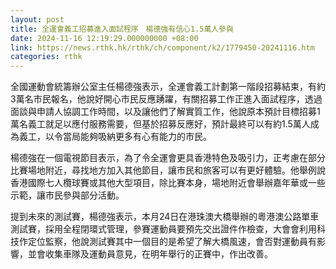 ```yaml
---
layout: post
title: 全運會義工招募進入面試程序　楊德強有信心1.5萬人參與
date: 2024-11-16 12:19:29.000000000 +08:00
link: https://news.rthk.hk/rthk/ch/component/k2/1779450-20241116.htm
categories: rthk
---
```


全國運動會統籌辦公室主任楊德強表示，全運會義工計劃第一階段招募結束，有約3萬名市民報名，他說好開心市民反應踴躍，有關招募工作正進入面試程序，透過面談與申請人協調工作時間，以及讓他們了解實質工作，他說原本預計目標招募1萬名義工就足以應付服務需要，但基於招募反應好，預計最終可以有約1.5萬人成為義工，以令當局能夠吸納更多有心有能力的市民。

楊德強在一個電視節目表示，為了令全運會更具香港特色及吸引力，正考慮在部分比賽場地附近，尋找地方加入其他節目，讓市民和旅客可以有更好體驗。他舉例說香港國際七人欖球賽或其他大型項目，除比賽本身，場地附近會舉辦嘉年華或一些示範，讓市民參與部分活動。

提到未來的測試賽，楊德強表示，本月24日在港珠澳大橋舉辦的粵港澳公路單車測試賽，採用全程閉環式管理，參賽運動員要預先交出證件作檢查，大會會利用科技作定位監察，他說測試賽其中一個目的是希望了解大橋風速，會否對運動員有影響，並會收集車隊及運動員意見，在明年舉行的正賽中，作出改善。
